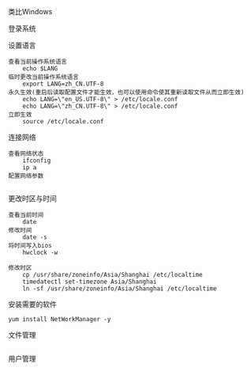类比Windows

登录系统

设置语言

```
查看当前操作系统语言
	echo $LANG
临时更改当前操作系统语言
	export LANG=zh_CN.UTF-8
永久生效(重启后读取配置文件才能生效，也可以使用命令使其重新读取文件从而立即生效)
	echo LANG=\"en_US.UTF-8\" > /etc/locale.conf
	echo LANG=\"zh_CN.UTF-8\" > /etc/locale.conf
立即生效
	source /etc/locale.conf
```

连接网络

```
查看网络状态
	ifconfig
	ip a
配置网络参数
	
```

更改时区与时间

```
查看当前时间
	date
修改时间
	date -s
将时间写入bios
	hwclock -w

修改时区
	cp /usr/share/zoneinfo/Asia/Shanghai /etc/localtime
	timedatectl set-timezone Asia/Shanghai
	ln -sf /usr/share/zoneinfo/Asia/Shanghai /etc/localtime
```

安装需要的软件

```
yum install NetWorkManager -y
```

文件管理

```

```

用户管理


